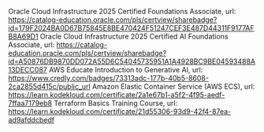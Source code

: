 Oracle Cloud Infrastructure 2025 Certified Foundations Associate, url: https://catalog-education.oracle.com/pls/certview/sharebadge?id=179F2024BA0D67B75845E8BE470424F51247CEF3E487D44311F9177AFB8A69D1
Oracle Cloud Infrastructure 2025 Certified AI Foundations Associate, url: https://catalog-education.oracle.com/pls/certview/sharebadge?id=A50876DB9870DD072A55D6C54045735951A1A4928BC9BE04593488A13DECC087
AWS Educate Introduction to Generative AI, url: https://www.credly.com/badges/73313adc-177b-40b5-8608-2ca2855d415c/public_url
Amazon Elastic Container Service (AWS ECS), url: https://learn.kodekloud.com/certificate/2a1e67b1-a5f2-4f95-aedf-7ffaa7179eb8
Terraform Basics Training Course, url: https://learn.kodekloud.com/certificate/21d55306-93d9-42f4-87ea-ad9afddcbedf
